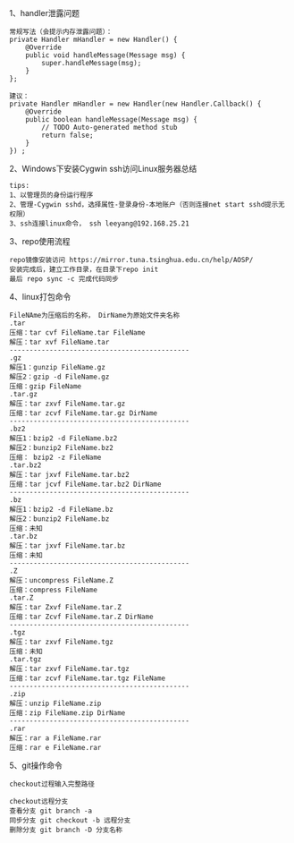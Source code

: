 1、handler泄露问题

    常规写法（会提示内存泄露问题）：
    private Handler mHandler = new Handler() {  
        @Override  
        public void handleMessage(Message msg) {  
            super.handleMessage(msg);  
        }  
    };  

    建议：
    private Handler mHandler = new Handler(new Handler.Callback() {  
        @Override  
        public boolean handleMessage(Message msg) {  
            // TODO Auto-generated method stub  
            return false;  
        }  
    }) ;

2、Windows下安装Cygwin ssh访问Linux服务器总结
    
    tips:
    1、以管理员的身份运行程序
    2、管理-Cygwin sshd，选择属性-登录身份-本地账户（否则连接net start sshd提示无权限）
    3、ssh连接linux命令， ssh leeyang@192.168.25.21

3、repo使用流程

    repo镜像安装访问 https://mirror.tuna.tsinghua.edu.cn/help/AOSP/
    安装完成后，建立工作目录，在目录下repo init
    最后 repo sync -c 完成代码同步

4、linux打包命令

    FileNAme为压缩后的名称， DirName为原始文件夹名称
    .tar
    压缩：tar cvf FileName.tar FileName
    解压：tar xvf FileName.tar
    --------------------------------------------- 
    .gz
    解压1：gunzip FileName.gz 
    解压2：gzip -d FileName.gz 
    压缩：gzip FileName 
    .tar.gz 
    解压：tar zxvf FileName.tar.gz 
    压缩：tar zcvf FileName.tar.gz DirName 
    --------------------------------------------- 
    .bz2 
    解压1：bzip2 -d FileName.bz2 
    解压2：bunzip2 FileName.bz2 
    压缩： bzip2 -z FileName 
    .tar.bz2 
    解压：tar jxvf FileName.tar.bz2 
    压缩：tar jcvf FileName.tar.bz2 DirName 
    --------------------------------------------- 
    .bz 
    解压1：bzip2 -d FileName.bz 
    解压2：bunzip2 FileName.bz 
    压缩：未知 
    .tar.bz 
    解压：tar jxvf FileName.tar.bz 
    压缩：未知 
    --------------------------------------------- 
    .Z 
    解压：uncompress FileName.Z 
    压缩：compress FileName 
    .tar.Z 
    解压：tar Zxvf FileName.tar.Z 
    压缩：tar Zcvf FileName.tar.Z DirName 
    --------------------------------------------- 
    .tgz 
    解压：tar zxvf FileName.tgz 
    压缩：未知 
    .tar.tgz 
    解压：tar zxvf FileName.tar.tgz 
    压缩：tar zcvf FileName.tar.tgz FileName 
    --------------------------------------------- 
    .zip 
    解压：unzip FileName.zip 
    压缩：zip FileName.zip DirName 
    --------------------------------------------- 
    .rar 
    解压：rar a FileName.rar 
    压缩：rar e FileName.rar 

5、git操作命令

    checkout过程输入完整路径
    
    checkout远程分支
    查看分支 git branch -a
    同步分支 git checkout -b 远程分支
    删除分支 git branch -D 分支名称
